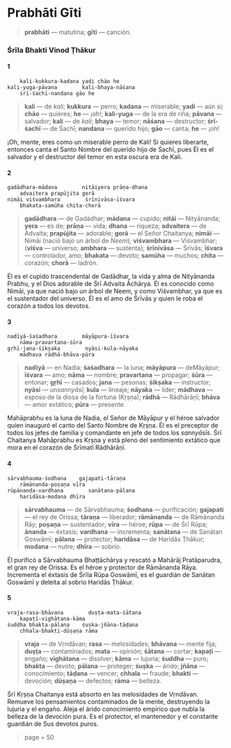 # Prabhāti Gīti

> **prabhāti** — matutina; **gīti** — canción.

### Śrīla Bhakti Vinod Ṭhākur

#### 1

        kali-kukkura-kadana yadi chāo he
    kali-yuga-pāvana        kali-bhaya-nāśana
        śrī-śachī-nandana gāo he

> **kali** — de *kali*; **kukkura** — perro; **kadana** — miserable; **yadi** — aún si; **chāo** — quieres; **he** — ¡oh!; **kali-yuga** — de la era de riña; **pāvana** — salvador; **kali** — de *kali*; **bhaya** — temor; **nāśana** — destructor; **śrī-śachī** — de Śachī; **nandana** — querido hijo; **gāo** — canta; **he** — ¡oh!

¡Oh, mente, eres como un miserable perro de Kali! Si quieres liberarte, entonces canta el Santo Nombre del querido hijo de Śachī, pues Él es el salvador y el destructor del temor en esta oscura era de Kali.

#### 2

    gadādhara-mādana        nitāiyera prāṇa-dhana
        advaitera prapūjita gorā
    nimāi viśvambhara        śrīnivāsa-īśvara
        bhakata-samūha chita-chorā

> **gadādhara** — de Gadādhar; **mādana** — cupido; **nitāi** — Nityānanda; **yera** — es de; **prāṇa** — vida; **dhana** — riqueza; **advaitera** — de Advaita; **prapūjita** — adorable; **gorā** — el Señor Chaitanya; **nimāi** — Nimāi (nació bajo un árbol de *Neem*); **viśvambhara** — Viśvambhar; (**viśva** — universo; **ambhara** — sustenta); **śrīnivāsa** — Śrīvās; **īśvara** — controlador, amo; **bhakata** — devoto; **samūha** — muchos; **chita** — corazón; **chorā** — ladrón.

Él es el cupido trascendental de Gadādhar, la vida y alma de Nityānanda Prabhu, y el Dios adorable de Śrī Advaita Āchārya. Él es conocido como Nimāi, ya que nació bajo un árbol de Neem, y como Viśvambhar, ya que es el sustentador del universo. Él es el amo de Śrīvās y quien le roba el corazón a todos los devotos.

#### 3

    nadīyā-śaśadhara        māyāpura-īśvara
        nāma-pravartana-śūra
    gṛhī-jana-śikṣaka        nyāsi-kula-nāyaka
        mādhava rādhā-bhāva-pūra

> **nadīyā** — en Nadia; **śaśadhara** — la luna; **māyāpura** — deMāyāpur; **īśvara** — amo; **nāma** — nombre; **pravartana** — propagar; **śūra** — entonar; **gṛhī** — casados; **jana** — pesonas; **śikṣaka** — instructor; **nyāsi** — un*sannyāsī*; **kula** — lineaje; **nāyaka** — líder; **mādhava** — esposo de la diosa de la fortuna (Kṛṣṇa); **rādhā** — Rādhārāṇī; **bhāva** — amor extático; **pūra** — presente.

Mahāprabhu es la luna de Nadia, el Señor de Māyāpur y el héroe salvador quien inauguró el canto del Santo Nombre de Kṛṣṇa. Él es el preceptor de todos los jefes de familia y comandante en jefe de todos los *sannyāsīs*. Śrī Chaitanya Mahāprabhu es Kṛṣṇa y está pleno del sentimiento extático que mora en el corazón de Śrīmatī Rādhārāṇī.

#### 4

    sārvabhauma-śodhana    gajapati-tāraṇa
        rāmānanda-poṣaṇa vīra
    rūpānanda-vardhana        sanātana-pālana
        haridāsa-modana dhīra

> **sārvabhauma** — de Sārvabhauma; **śodhana** — purificación; **gajapati** — el rey de Orissa; **tāraṇa** — liberador; **rāmānanda** — de Rāmānanda Rāy; **poṣaṇa** — sustentador; **vīra** — héroe; **rūpa** — de Śrī Rūpa; **ānanda** — éxtasis; **vardhana** — incrementa; **sanātana** — de Sanātan Goswāmī; **pālana** — protector; **haridāsa** — de Haridās Ṭhākur; **modana** — nutre; **dhīra** — sobrio.

Él purificó a Sārvabhauma Bhaṭṭāchārya y rescató a Mahārāj Pratāparudra, el gran rey de Orissa. Es el héroe y protector de Rāmānanda Rāya. Incrementa el éxtasis de Śrīla Rūpa Goswāmī, es el guardián de Sanātan Goswāmī y deleita al sobrio Haridās Ṭhākur. 

#### 5

    vraja-rasa-bhāvana        duṣṭa-mata-śātana
        kapaṭī-vighātana-kāma
    śuddha bhakta-pālana    śuṣka-jñāna-tāḍana
        chhala-bhakti-dūṣaṇa rāma

> **vraja** — de Vṛndāvan; **rasa** — melosidades; **bhāvana** — mente fija; **duṣṭa** — contaminados; **mata** — opinión; **śātana** — cortar; **kapaṭī** — engaño; **vighātana** — disolver; **kāma** — lujuria; **śuddha** — puro; **bhakta** — devoto; **pālana** — proteger; **śuṣka** — árido; **jñāna** — conocimiento; **tāḍana** — vencer; **chhala** — fraude; **bhakti** — devoción; **dūṣaṇa** — defectos; **rāma** — belleza.

Śrī Kṛṣṇa Chaitanya está absorto en las melosidades de Vṛndāvan. Remueve los pensamientos contaminados de la mente, destruyendo la lujuria y el engaño. Aleja el árido conocimiento empírico que nubla la belleza de la devoción pura. Es el protector, el mantenedor y el constante guardián de Sus devotos puros.


> page = 50
